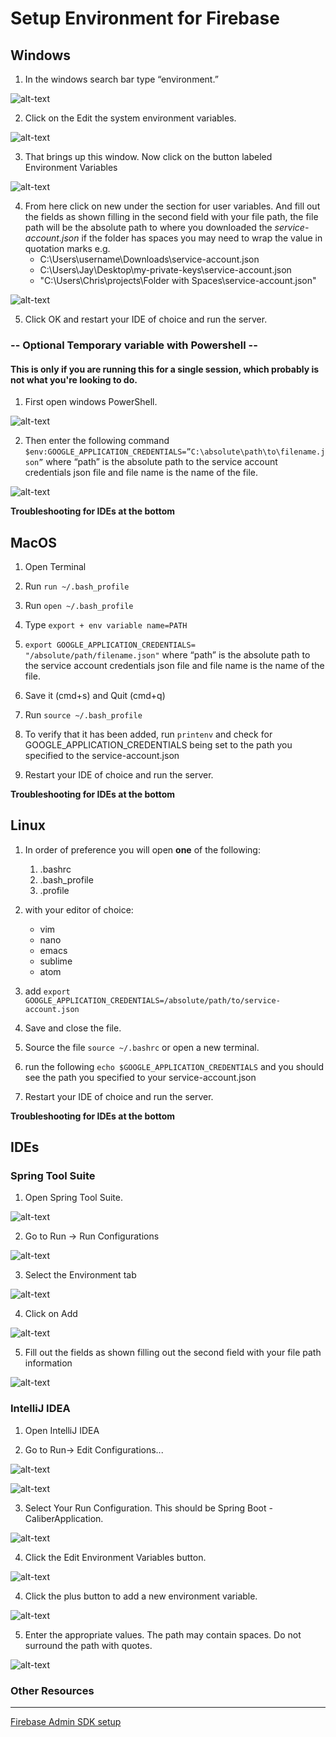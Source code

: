 # Setup Environment for Firebase

## Windows

1. In the windows search bar type “environment.”

![alt-text](./env-md-images/windows-search.jpg)

2. Click on the Edit the system environment variables.

![alt-text](./env-md-images/windows-system-properties.jpg)

3. That brings up this window. Now click on the button labeled Environment Variables

![alt-text](./env-md-images/windows-envvar.jpg)

4. From here click on new under the section for user variables. And fill out the fields as shown filling in the second field with your file path, the file path will be the absolute path to where you downloaded the *service-account.json* if the folder has spaces you may need to wrap the value in quotation marks e.g.
   + C:\Users\username\Downloads\service-account.json
   + C:\Users\Jay\Desktop\my-private-keys\service-account.json
   + "C:\Users\Chris\projects\Folder with Spaces\service-account.json"

![alt-text](./env-md-images/windows-new-var.jpg)

5. Click OK and restart your IDE of choice and run the server.

### -- Optional Temporary variable with Powershell --
#### This is only if you are running this for a single session, which probably is not what you're looking to do.

1. First open windows PowerShell.

![alt-text](./env-md-images/powershell.jpeg)

2. Then enter the following command
`$env:GOOGLE_APPLICATION_CREDENTIALS=”C:\absolute\path\to\filename.json”`
where “path” is the absolute path to the service account credentials json file and file name is the name of the file.

![alt-text](./env-md-images/powershell-example.jpeg)

**Troubleshooting for IDEs at the bottom**


## MacOS

1. Open Terminal

2. Run `run ~/.bash_profile`

3. Run `open ~/.bash_profile`

4. Type `export + env variable name=PATH`

5. `export GOOGLE_APPLICATION_CREDENTIALS= "/absolute/path/filename.json"` where “path” is the absolute path to the service account credentials json file and file name is the name of the file.

6. Save it (cmd+s) and Quit (cmd+q)

7. Run `source ~/.bash_profile`

8. To verify that it has been added, run `printenv` and check for GOOGLE_APPLICATION_CREDENTIALS being set to the path you specified to the service-account.json

9. Restart your IDE of choice and run the server.

**Troubleshooting for IDEs at the bottom**


## Linux

1. In order of preference you will open **one** of the following:
   1. .bashrc
   2. .bash_profile
   3. .profile

2. with your editor of choice:
   * vim
   * nano
   * emacs
   * sublime
   * atom

3. add `export GOOGLE_APPLICATION_CREDENTIALS=/absolute/path/to/service-account.json`

4. Save and close the file.

5. Source the file `source ~/.bashrc` or open a new terminal.

6. run the following `echo $GOOGLE_APPLICATION_CREDENTIALS` and you should see the path you specified to your service-account.json

7. Restart your IDE of choice and run the server.

**Troubleshooting for IDEs at the bottom**


## IDEs

### Spring Tool Suite

1. Open Spring Tool Suite.

![alt-text](./env-md-images/sts-view.jpg)

2. Go to Run -> Run Configurations

![alt-text](./env-md-images/sts-run-tab.jpg)

3. Select the Environment tab

![alt-text](./env-md-images/sts-run-config.jpg)

4. Click on Add

![alt-text](./env-md-images/sts-add-envvar.jpg)

5. Fill out the fields as shown filling out the second field with your file path information

![alt-text](./env-md-images/sts-new-envvar.jpg)

### IntelliJ IDEA

1. Open IntelliJ IDEA

2. Go to Run-> Edit Configurations...

![alt-text](./env-md-images/intellijRunMenu.jpg)

![alt-text](env-md-images/intellijEditConfig.jpg)

3. Select Your Run Configuration.  This should be Spring Boot - CaliberApplication.

![alt-text](./env-md-images/intellijSelectConfig.jpg)

4. Click the Edit Environment Variables button.

![alt-text](./env-md-images/intellijEditEnvVarButton.jpg)

4. Click the plus button to add a new environment variable.

![alt-text](./env-md-images/intellijEnvVarPlus.jpg)

5. Enter the appropriate values.  The path may contain spaces.  Do not surround the path with quotes.

![alt-text](./env-md-images/intellijEnvVarSet.jpg)


### Other Resources

---

[Firebase Admin SDK setup](https://firebase.google.com/docs/admin/setup)
